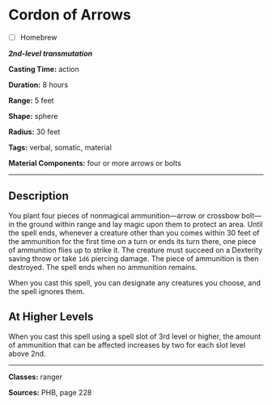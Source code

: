 # Cordon of Arrows

- [ ] Homebrew

***2nd-level transmutation***

**Casting Time:** action

**Duration:** 8 hours

**Range:** 5 feet

**Shape:** sphere

**Radius:** 30 feet

**Tags:** verbal, somatic, material

**Material Components:** four or more arrows or bolts

---

## Description
You plant four pieces of nonmagical ammunition—arrow or crossbow bolt—in the ground within range and lay magic upon them to protect an area.
Until the spell ends, whenever a creature other than you comes within 30 feet of the ammunition for the first time on a turn or ends its turn there, one piece of ammunition flies up to strike it.
The creature must succeed on a Dexterity saving throw or take `1d6` piercing damage.
The piece of ammunition is then destroyed.
The spell ends when no ammunition remains.

When you cast this spell, you can designate any creatures you choose, and the spell ignores them.

## At Higher Levels
When you cast this spell using a spell slot of 3rd level or higher, the amount of ammunition that can be affected increases by two for each slot level above 2nd.

---

**Classes:** ranger

**Sources:** PHB, page 228

